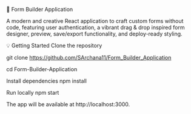 🚀 Form Builder Application

A modern and creative React application to craft custom forms without code, featuring user authentication, a vibrant drag & drop inspired form designer, preview, save/export functionality, and deploy-ready styling.

💡 Getting Started
Clone the repository

git clone https://github.com/SArchana11/Form_Builder_Application

cd Form-Builder-Application

Install dependencies
npm install

Run locally
npm start

The app will be available at http://localhost:3000.
